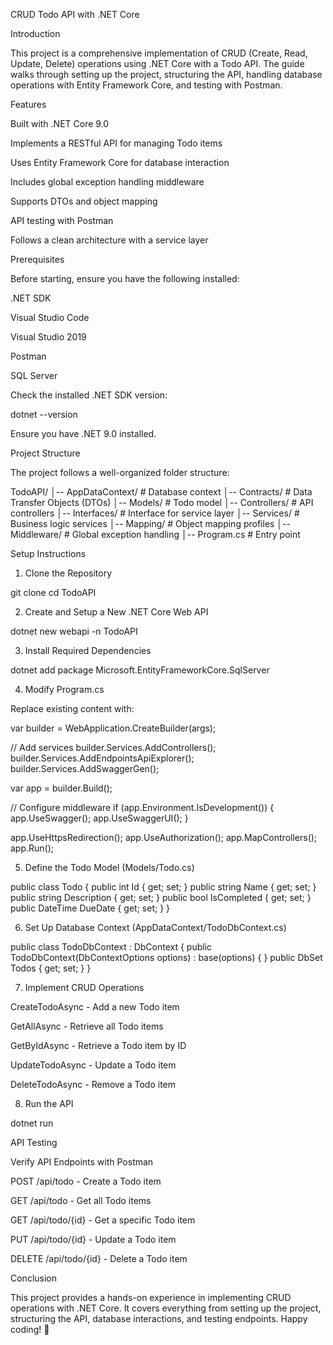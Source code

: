 CRUD Todo API with .NET Core

Introduction

This project is a comprehensive implementation of CRUD (Create, Read, Update, Delete) operations using .NET Core with a Todo API. The guide walks through setting up the project, structuring the API, handling database operations with Entity Framework Core, and testing with Postman.

Features

Built with .NET Core 9.0

Implements a RESTful API for managing Todo items

Uses Entity Framework Core for database interaction

Includes global exception handling middleware

Supports DTOs and object mapping

API testing with Postman

Follows a clean architecture with a service layer

Prerequisites

Before starting, ensure you have the following installed:

.NET SDK

Visual Studio Code

Visual Studio 2019

Postman

SQL Server

Check the installed .NET SDK version:

dotnet --version

Ensure you have .NET 9.0 installed.

Project Structure

The project follows a well-organized folder structure:

TodoAPI/
│-- AppDataContext/        # Database context
│-- Contracts/             # Data Transfer Objects (DTOs)
│-- Models/                # Todo model
│-- Controllers/           # API controllers
│-- Interfaces/            # Interface for service layer
│-- Services/              # Business logic services
│-- Mapping/               # Object mapping profiles
│-- Middleware/            # Global exception handling
│-- Program.cs             # Entry point

Setup Instructions

1. Clone the Repository

git clone <repository-url>
cd TodoAPI

2. Create and Setup a New .NET Core Web API

dotnet new webapi -n TodoAPI

3. Install Required Dependencies

dotnet add package Microsoft.EntityFrameworkCore.SqlServer

4. Modify Program.cs

Replace existing content with:

var builder = WebApplication.CreateBuilder(args);

// Add services
builder.Services.AddControllers();
builder.Services.AddEndpointsApiExplorer();
builder.Services.AddSwaggerGen();

var app = builder.Build();

// Configure middleware
if (app.Environment.IsDevelopment())
{
    app.UseSwagger();
    app.UseSwaggerUI();
}

app.UseHttpsRedirection();
app.UseAuthorization();
app.MapControllers();
app.Run();

5. Define the Todo Model (Models/Todo.cs)

public class Todo
{
    public int Id { get; set; }
    public string Name { get; set; }
    public string Description { get; set; }
    public bool IsCompleted { get; set; }
    public DateTime DueDate { get; set; }
}

6. Set Up Database Context (AppDataContext/TodoDbContext.cs)

public class TodoDbContext : DbContext
{
    public TodoDbContext(DbContextOptions<TodoDbContext> options) : base(options) { }
    public DbSet<Todo> Todos { get; set; }
}

7. Implement CRUD Operations

CreateTodoAsync - Add a new Todo item

GetAllAsync - Retrieve all Todo items

GetByIdAsync - Retrieve a Todo item by ID

UpdateTodoAsync - Update a Todo item

DeleteTodoAsync - Remove a Todo item

8. Run the API

dotnet run

API Testing

Verify API Endpoints with Postman

POST /api/todo - Create a Todo item

GET /api/todo - Get all Todo items

GET /api/todo/{id} - Get a specific Todo item

PUT /api/todo/{id} - Update a Todo item

DELETE /api/todo/{id} - Delete a Todo item

Conclusion

This project provides a hands-on experience in implementing CRUD operations with .NET Core. It covers everything from setting up the project, structuring the API, database interactions, and testing endpoints. Happy coding! 🚀
